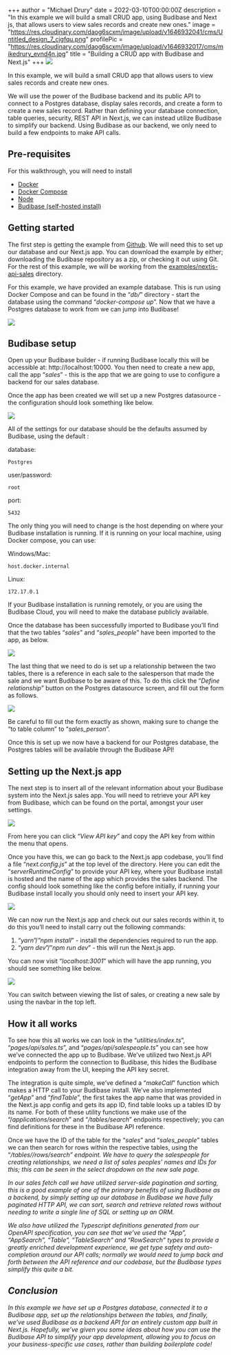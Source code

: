 +++
author = "Michael Drury"
date = 2022-03-10T00:00:00Z
description = "In this example we will build a small CRUD app, using Budibase and Next js, that allows users to view sales records and create new ones."
image = "https://res.cloudinary.com/daog6scxm/image/upload/v1646932041/cms/Untitled_design_7_cjgfqu.png"
profilePic = "https://res.cloudinary.com/daog6scxm/image/upload/v1646932017/cms/mikedrury_evnd4n.jpg"
title = "Building a CRUD app with Budibase and Next.js"
+++
![](https://res.cloudinary.com/daog6scxm/image/upload/v1647003389/cms/Untitled_design_7_yawthm.png)

In this example, we will build a small CRUD app that allows users to view sales records and create new ones.

We will use the power of the Budibase backend and its public API to connect to a Postgres database, display sales records, and create a form to create a new sales record. Rather than defining your database connection, table queries, security, REST API in Next.js, we can instead utilize Budibase to simplify our backend. Using Budibase as our backend, we only need to build a few endpoints to make API calls.

## Pre-requisites

For this walkthrough, you will need to install

* [Docker](https://docs.budibase.com/docs/docker-compose)
* [Docker Compose](https://docs.budibase.com/docs/docker-compose)
* [Node](https://nodejs.org/en/)
* [Budibase (self-hosted install)](https://docs.budibase.com/docs/hosting-methods)

## Getting started

The first step is getting the example from [Github](https://github.com/Budibase/budibase/tree/examples/nextjs/examples/nextjs-api-sales). We will need this to set up our database and our Next.js app. You can download the example by either; downloading the Budibase repository as a zip, or checking it out using Git. For the rest of this example, we will be working from the [examples/nextjs-api-sales](https://github.com/Budibase/budibase/tree/examples/nextjs/examples/nextjs-api-sales) directory.

For this example, we have provided an example database. This is run using Docker Compose and can be found in the “_db/_” directory - start the database using the command “_docker-compose up_”. Now that we have a Postgres database to work from we can jump into Budibase!

![](https://res.cloudinary.com/daog6scxm/image/upload/v1647003117/cms/1_pnkeuw.png)

## Budibase setup

Open up your Budibase builder - if running Budibase locally this will be accessible at: http://localhost:10000. You then need to create a new app, call the app “_sales_” - this is the app that we are going to use to configure a backend for our sales database.

Once the app has been created we will set up a new Postgres datasource - the configuration should look something like below.

![](https://res.cloudinary.com/daog6scxm/image/upload/v1647003143/cms/2_bitxgr.png)

All of the settings for our database should be the defaults assumed by Budibase, using the default :

database:

    Postgres 

user/password:

    root

port:

    5432

The only thing you will need to change is the host depending on where your Budibase installation is running. If it is running on your local machine, using Docker compose, you can use:

Windows/Mac:

    host.docker.internal 

Linux:

    172.17.0.1

If your Budibase installation is running remotely, or you are using the Budibase Cloud, you will need to make the database publicly available.

Once the database has been successfully imported to Budibase you’ll find that the two tables “_sales_” and “_sales_people_” have been imported to the app, as below.

![](https://res.cloudinary.com/daog6scxm/image/upload/v1647003172/cms/3_tnvyud.png)

The last thing that we need to do is set up a relationship between the two tables, there is a reference in each sale to the salesperson that made the sale and we want Budibase to be aware of this. To do this click the “_Define relationship_” button on the Postgres datasource screen, and fill out the form as follows.

![](https://res.cloudinary.com/daog6scxm/image/upload/v1647003194/cms/4_ldrxwh.png)

Be careful to fill out the form exactly as shown, making sure to change the “to table column” to “_sales_person_”.

Once this is set up we now have a backend for our Postgres database, the Postgres tables will be available through the Budibase API!

## Setting up the Next.js app

The next step is to insert all of the relevant information about your Budibase system into the Next.js sales app. You will need to retrieve your API key from Budibase, which can be found on the portal, amongst your user settings.

![](https://res.cloudinary.com/daog6scxm/image/upload/v1647003260/cms/5_dj9epp.png)

From here you can click “_View API key_” and copy the API key from within the menu that opens.

Once you have this, we can go back to the Next.js app codebase, you’ll find a file “_next.config.js_” at the top level of the directory. Here you can edit the “_serverRuntimeConfig_” to provide your API key, where your Budibase install is hosted and the name of the app which provides the sales backend. The config should look something like the config before initially, if running your Budibase install locally you should only need to insert your API key.

![](https://res.cloudinary.com/daog6scxm/image/upload/v1647003301/cms/6_qczxrl.png)

We can now run the Next.js app and check out our sales records within it, to do this you’ll need to install carry out the following commands:

1. “_yarn_”/_”npm install_” - install the dependencies required to run the app.
2. “_yarn dev_”/”_npm run dev_” - this will run the Next.js app.

You can now visit “_localhost:3001_” which will have the app running, you should see something like below.

![](https://res.cloudinary.com/daog6scxm/image/upload/v1647003320/cms/7_a09fzg.png)

You can switch between viewing the list of sales, or creating a new sale by using the navbar in the top left.

## How it all works

To see how this all works we can look in the “_utilities/index.ts_”, “_pages/api/sales.ts_”, and “_pages/api/salespeople.ts_” you can see how we’ve connected the app up to Budibase. We’ve utilized two Next.js API endpoints to perform the connection to Budibase, this hides the Budibase integration away from the UI, keeping the API key secret.

The integration is quite simple, we’ve defined a “_makeCall_” function which makes a HTTP call to your Budibase install. We’ve also implemented “_getApp_” and “_findTable_”, the first takes the app name that was provided in the Next.js app config and gets its app ID, find table looks up a tables ID by its name. For both of these utility functions we make use of the “/_applications/search_” and “_/tables/search_” endpoints respectively; you can find definitions for these in the Budibase API reference.

Once we have the ID of the table for the “_sales_” and “_sales_people_” tables we can then search for rows within the respective tables, using the “_/tables/<table ID>/rows/search_” endpoint. We have to query the salespeople for creating relationships, we need a list of sales peoples’ names and IDs for this; this can be seen in the select dropdown on the new sale page.

In our sales fetch call we have utilized server-side pagination and sorting, this is a good example of one of the primary benefits of using Budibase as a backend, by simply setting up our database in Budibase we have fully paginated HTTP API, we can sort, search and retrieve related rows without needing to write a single line of SQL or setting up an ORM.

We also have utilized the Typescript definitions generated from our OpenAPI specification, you can see that we’ve used the “_App_”, “_AppSearch_”, “_Table_”, “_TableSearch_” and “_RowSearch_” types to provide a greatly enriched development experience, we get type safety and auto-completion around our API calls; normally we would need to jump back and forth between the API reference and our codebase, but the Budibase types simplify this quite a bit.

## Conclusion

In this example we have set up a Postgres database, connected it to a Budibase app, set up the relationships between the tables, and finally, we’ve used Budibase as a backend API for an entirely custom app built in Next.js. Hopefully, we’ve given you some ideas about how you can use the Budibase API to simplify your app development, allowing you to focus on your business-specific use cases, rather than building boilerplate code!